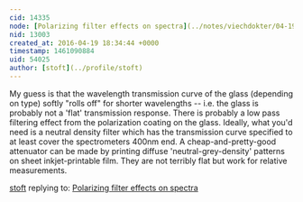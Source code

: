 ```yaml
---
cid: 14335
node: [Polarizing filter effects on spectra](../notes/viechdokter/04-19-2016/polarizing-filter-effects-on-spectra)
nid: 13003
created_at: 2016-04-19 18:34:44 +0000
timestamp: 1461090884
uid: 54025
author: [stoft](../profile/stoft)
---
```


My guess is that the wavelength transmission curve of the glass (depending on type) softly "rolls off" for shorter wavelengths -- i.e. the glass is probably not a 'flat' transmission response. There is probably a low pass filtering effect from the polarization coating on the glass. Ideally, what you'd need is a neutral density filter which has the transmission curve specified to at least cover the spectrometers 400nm end. A cheap-and-pretty-good attenuator can be made by printing diffuse 'neutral-grey-density' patterns on sheet inkjet-printable film. They are not terribly flat but work for relative measurements.

[stoft](../profile/stoft) replying to: [Polarizing filter effects on spectra](../notes/viechdokter/04-19-2016/polarizing-filter-effects-on-spectra)

